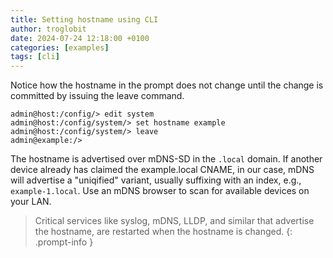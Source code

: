 ```yaml
---
title: Setting hostname using CLI
author: troglobit
date: 2024-07-24 12:18:00 +0100
categories: [examples]
tags: [cli]
---
```


Notice how the hostname in the prompt does not change until the change
is committed by issuing the leave command.

```
admin@host:/config/> edit system
admin@host:/config/system/> set hostname example
admin@host:/config/system/> leave
admin@example:/> 
```

The hostname is advertised over mDNS-SD in the `.local` domain.  If
another device already has claimed the example.local CNAME, in our case,
mDNS will advertise a "uniqified" variant, usually suffixing with an
index, e.g., `example-1.local`.  Use an mDNS browser to scan for
available devices on your LAN.

> Critical services like syslog, mDNS, LLDP, and similar that advertise
> the hostname, are restarted when the hostname is changed.
{: .prompt-info }
